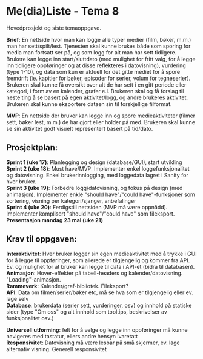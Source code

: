 # Me(dia)Liste - Tema 8

Hovedprosjekt og siste temaoppgave.  

__Brief__:  En nettside hvor man kan logge alle typer medier (film, bøker, m.m.) man har sett/spilt/lest. Tjenesten skal kunne brukes både som sporing for media man fortsatt ser på, og som logg for alt man har sett tidligere. Brukere kan legge inn start/sluttdato (med mulighet for fritt valg, for å legge inn tidligere oppføringer og at disse reflekteres i datovisning), vurdering (type 1-10), og data som kun er aktuell for det gitte mediet for å spore fremdrift (ie. kapitler for bøker, episoder for serier, volum for tegneserier). Brukeren skal kunne få oversikt over alt de har sett i en gitt periode eller kategori, i form av en kalender, grafer e.l. Brukeren skal og få forslag til neste ting å se basert på egen aktivitet/logg, og andre brukeres aktivitet. Brukeren skal kunne eksportere dataen sin til forskjellige filformat.  

__MVP__: En nettside der bruker kan legge inn og spore medieaktiviteter (filmer sett, bøker lest, m.m.) de har gjort eller holder på med. Brukeren skal kunne se sin aktivitet godt visuelt representert basert på tid/dato.   

## Prosjektplan:  

__Sprint 1 (uke 17)__: Planlegging og design (database/GUI), start utvikling  
__Sprint 2 (uke 18)__: Must have/MVP: Implementer enkel loggefunksjonalitet og datovisning. Enkel brukerinnlogging, med loggedata lagret i Sanity for hver bruker.   
__Sprint 3 (uke 19)__: Forbedre logg/datovisning, og fokus på design (med animasjon). Implementer enkle "should have"/"could have"-funksjoner som sortering, visning per kategori/sjanger, anbefalinger   
__Sprint 4 (uke 20)__: Ferdigstill nettsiden (MVP må være oppnådd). Implementer komplisert "should have"/"could have" som fileksport.   
__Presentasjon mandag 23 mai (uke 21)__  
  
## Krav til oppgaven:  
  
__Interaktivitet__: Hver bruker logger sin egen medieaktivitet med å trykke i GUI for å legge til oppføringer, som allerede er tilgjengelig og kommer fra API. Ev. og mulighet for at bruker kan legge til data i API-et (bidra til databasen).   
__Animasjon__: Hover-effekter på tabell-headers og kalender/datovisning. "Loading"-animasjon.   
__Rammeverk__: Kalender/graf-bibliotek. Fileksport?  
__API__: Data om filmer/serier/bøker etc, må se hva som er tilgjengelig eller ev. lage selv  
__Database__: brukerdata (serier sett, vurderinger, osv) og innhold på statiske sider (type "Om oss" og alt innhold som tooltips, beskrivelser av funksjonalitet osv.)  
  
__Universell utforming__: felt for å velge og legge inn oppføringer må kunne navigeres med tastatur, ellers andre hensyn ivaretatt  
__Responsivitet__: Datovisning må være lesbar på små skjermer, ev. lage alternativ visning. Generell responsivitet  

